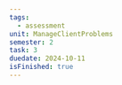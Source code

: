 ```yaml
---
tags:
  - assessment
unit: ManageClientProblems
semester: 2
task: 3
duedate: 2024-10-11
isFinished: true
---
```


